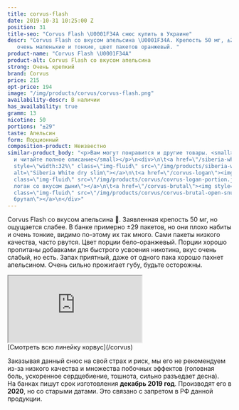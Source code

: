 ```yaml
---
title: corvus-flash
date: 2019-10-31 10:25:00 Z
position: 31
title-seo: "Corvus Flash \U0001F34A снюс купить в Украине"
descr: "Corvus Flash со вкусом апельсина \U0001F34A. Крепость 50 мг, ±29 порций. Порции
   очень маленькие и тонкие, цвет пакетов оранжевый. "
product-name: "Corvus Flash \U0001F34A"
product-alt: Corvus Flash со вкусом апельсина
strong: Очень крепкий
brand: Corvus
price: 215
opt-price: 194
image: "/img/products/corvus/corvus-flash.png"
availability-descr: В наличии
has_availability: true
gramm: 13
nicotine: 50
portions: "±29"
taste: Апельсин
form: Порционный
composition-product: Неизвестно
similar-product_body: "<p>Вам могут понравится и другие товары. <small>Жмите на картинки
  и читайте полное описание</small></p>\n<div>\n\t<a href=\"/siberia-white-dry-slim\"><img
  style=\"width:32%\" class=\"img-fluid\" src=\"/img/products/siberia-white-dry-slim/siberia-open-and-cryo.jpg\"
  alt=\"Siberia White dry slim\"></a>\n\t<a href=\"/corvus-logan\"><img style=\"width:32%\"
  class=\"img-fluid\" src=\"/img/products/corvus/covrus-logan-portion.jpg\" alt=\"Корвус
  логан со вкусом дыни\"></a>\n\t<a href=\"/corvus-brutal\"><img style=\"width:32%\"
  class=\"img-fluid\" src=\"/img/products/corvus/corvus-brutal-open-snus.jpg\" alt=\"Корвус
  брутал\"></a>\n</div>"
---
```


Corvus Flash со вкусом апельсина 🍊. Заявленная крепость 50 мг, но ощущается слабее.
В банке примерно ±29 пакетов, но они плохо набиты и очень тонкие, видимо по-этому их так много. Сами пакеты низкого качества, часто рвутся. Цвет порции бело-оранжевый. 
Порции хорошо пропитаны добавками для быстрого усвоения никотина, вкус очень слабый, но есть. Запах приятный, даже от одного пака хорошо пахнет апельсином.
Очень сильно прожигает губу, будьте осторожны.

<div class="embed-responsive embed-responsive-16by9 mb-3">
  <iframe class="embed-responsive-item" src="https://www.youtube.com/embed/i2ZT3_2zyrM" allowfullscreen></iframe>
</div>
[Смотреть всю линейку корвус](/corvus)

Заказывая данный снюс на свой страх и риск, мы его не рекомендуем из-за низкого качества и множества побочных эффектов (головная боль, ускоренное сердцебиение, тошнота, сильно разъедает десна).<br>
На банках пишут срок изготовления **декабрь 2019 год**. Производят его в **2020**, но со старыми датами. Это связано с запретом в РФ данной продукции.